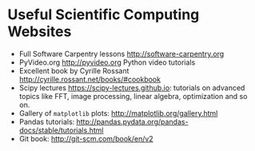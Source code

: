 # Useful Scientific Computing Websites

* Full Software Carpentry lessons http://software-carpentry.org
* PyVideo.org http://pyvideo.org Python video tutorials
* Excellent book by Cyrille Rossant http://cyrille.rossant.net/books/#cookbook
* Scipy lectures <https://scipy-lectures.github.io>: tutorials on advanced topics like FFT, image processing, linear algebra, optimization and so on.
* Gallery of `matplotlib` plots: <http://matplotlib.org/gallery.html>
* Pandas tutorials: <http://pandas.pydata.org/pandas-docs/stable/tutorials.html>
* Git book: <http://git-scm.com/book/en/v2>
